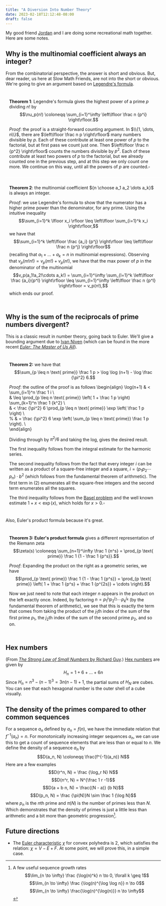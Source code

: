 ```yaml
---
title: "A Diversion Into Number Theory"
date: 2023-02-18T12:12:48-08:00
draft: false
---
```


My good friend [Jordan](https://jasnyder.github.io/) and I are doing some recreational math together.
Here are some notes.

## Why is the multinomial coefficient always an integer? 

From the combinatorial perspective, the answer is short and obvious.
But, dear reader, us here at Slow Math Friends, are not into the short or obvious.
We're going to give an argument based on [Legendre's formula](https://en.wikipedia.org/wiki/Legendre%27s_formula). 

<div style="padding: 0.75em; border: 1px solid white;">

**Theorem 1**: Legendre's formula gives the highest power of a prime $p$ dividing $n!$ by
$$\nu_p(n!) \coloneqq \sum_{i=1}^\infty \left\lfloor \frac n {p^i} \right\rfloor.$$

_Proof_: the proof is a straight-forward counting argument. In $\\{1, \dots, n\\}$, there are $\left\lfloor \frac n p \right\rfloor$ many numbers divisible by $p$.
Each of these contribute at least one power of $p$ to the factorial, but at first pass we count just one.
Then $\left\lfloor \frac n {p^2} \right\rfloor$ counts the numbers divisible by $p^2$.
Each of these contribute at least two powers of $p$ to the factorial, but we already counted one in the previous step, and at this step we only count one more.
We continue on this way, until all the powers of $p$ are counted.$\square$
</div>

<div style="padding: 0.75em; border: 1px solid white;">

**Theorem 2**: the multinomial coefficient ${n \choose a_1 a_2 \dots a_k}$ is always an integer.

_Proof_: we use Legendre's formula to show that the numerator has a higher prime power than the denominator, for any prime.
Using the intuitive inequality
$$\sum_{i=1}^k \lfloor x_i \rfloor \leq \left\lfloor \sum_{i=1}^k x_i \right\rfloor,$$
we have that
$$\sum_{i=1}^k \left\lfloor \frac {a_i} {p^j} \right\rfloor \leq \left\lfloor \frac n {p^j} \right\rfloor$$
(recalling that $a_1 + \dots + a_k = n$ in multinomial expressions). 
Observing that $v_p(m!n!) = v_p(m!) + v_p(n!)$, we have that the max power of $p$ in the denominator of the multinomial
$$v_p(a_1!a_2!\cdots a_k!) = \sum_{i=1}^\infty \sum_{l=1}^k \left\lfloor \frac {a_i}{p^l} \right\rfloor \leq \sum_{l=1}^\infty \left\lfloor \frac n {p^l} \right\rfloor = v_p(n!),$$
which ends our proof.
</div>

## Why is the sum of the reciprocals of prime numbers divergent?

This is a classic result in number theory, going back to Euler.
We'll give a bounding argument due to [Ivan Niven](https://www.tandfonline.com/doi/abs/10.1080/00029890.1971.11992740) (which can be found in the more recent [_Euler: The Master of Us All_](https://bookstore.ams.org/dol-22/)).

<div style="padding: 0.75em; border: 1px solid white;">

**Theorem 2:** we have that
$$\sum_{p \leq n \text{ prime}} \frac 1 p > \log \log (n+1) - \log \frac {\pi^2} 6.$$

_Proof_: the outline of the proof is as follows
\begin{align}
\log(n+1) & < \sum_{i=1}^n \frac 1 i \\\
& \leq \prod_{p \leq n \text{ prime}} \left( 1 + \frac 1 p \right) \sum_{k=1}^n \frac 1 {k^2} \\\
& < \frac {\pi^2} 6 \prod_{p \leq n \text{ prime}} \exp \left( \frac 1 p \right) \\\
% & = \frac {\pi^2} 6 \exp \left( \sum_{p \leq n \text{ prime}} \frac 1 p \right). \\\
\end{align}

Dividing through by $\pi^2/6$ and taking the log, gives the desired result.

The first inequality follows from the integral estimate for the harmonic series.

The second inequality follows from the fact that every integer $i$ can be written as a product of a square-free integer and a square, $i = (p_1 p_2 \cdots p_n) \cdot b^2$ (which follows from the fundamental theorem of arithmetic).
The first term in $(2)$ enumerates all the square-free integers and the second term enumerates all the squares.

The third inequality follows from the [Basel problem](https://en.wikipedia.org/wiki/Basel_problem) and the well known estimate $1 + x < \exp(x)$, which holds for $x > 0$.$\square$
</div>

Also, Euler's product formula because it's great.

<div style="padding: 0.75em; border: 1px solid white;">

**Theorem 3: Euler's product formula** gives a different representation of the Riemann zeta
$$\zeta(s) \coloneqq \sum_{n=1}^\infty \frac 1 {n^s} = \prod_{p \text{ prime}} \frac 1 {1 - \frac 1 {p^s}}.$$

_Proof_: Expanding the product on the right as a geometric series, we have
$$\prod_{p \text{ prime}} \frac 1 {1 - \frac 1 {p^s}} = \prod_{p \text{ prime}} \left( 1 + \frac 1 {p^s} + \frac 1 {p^{2s}} + \cdots \right).$$

Now we just need to note that each integer $n$ appears in the product on the left exactly once.
Indeed, by factoring $n=p_1^{j_1} p_2^{j_2} \cdots p_k^{j_k}$ (by the fundamental theorem of arithmetic), we see that this is exactly the term that comes from taking the product of the $j_1$th index of the sum of the first prime $p_1$, the $j_2$th index of the sum of the second prime $p_2$, and so on.
</div>

## Hex numbers

(From [*The Strong Law of Small Numbers* by Richard Guy](https://en.wikipedia.org/wiki/Strong_law_of_small_numbers).)
[Hex numbers](https://en.wikipedia.org/wiki/Centered_hexagonal_number) are given by
$$H_n = 1 + 6 + \dots + 6n$$
Since $H_n = n^3 - (n-1)^3 = 3n(n-1) + 1$, the partial sums of $H_N$ are cubes.
You can see that each hexagonal number is the outer shell of a cube visually.

## The density of the primes compared to other common sequences

For a sequence $a_n$ defined by $a_n = f(n)$, we have the immediate relation that $f^{-1}(a_n) = n$.
For monotonically increasing integer sequences $a_n$, we can use this to get a count of sequence elements that are less than or equal to $n$.
We define the density of a sequence $a_n$ by
$$D(a_n, N) \coloneqq \frac{f^{-1}(a_n)} N$$
Here are a few examples
$$D(r^n, N) = \frac {\log_r N} N$$
$$D(n^r, N) = N^{\frac 1 r -1}$$
$$D(a + b n, N) = \frac{(N - a)} {b N}$$
$$D(p_n, N) = \frac {\pi(N)}N \sim \frac 1 {\log N}$$
where $p_n$ is the $n$th prime and $\pi(N)$ is the number of primes less than $N$.
Which demonstrates that the density of primes is just a little less than arithmetic and a bit more than geometric progression[^sequence-growth-rates].

## Future directions

- The [Euler characteristic](https://en.wikipedia.org/wiki/Euler_characteristic) $\chi$ for convex polyhedra is $2$, which satisfies the relation: $\chi = V - E + F$. At some point, we will prove this, in a simple case.

[^sequence-growth-rates]: A few useful sequence growth rates
    $$\lim_{n \to \infty} \frac {\log(n)^k} n \to 0, \forall k \geq 1$$
    $$\lim_{n \to \infty} \frac {\log(n)^{\log \log n}} n \to 0$$
    $$\lim_{n \to \infty} \frac{\log(n)^{\log(n)}} n \to \infty$$